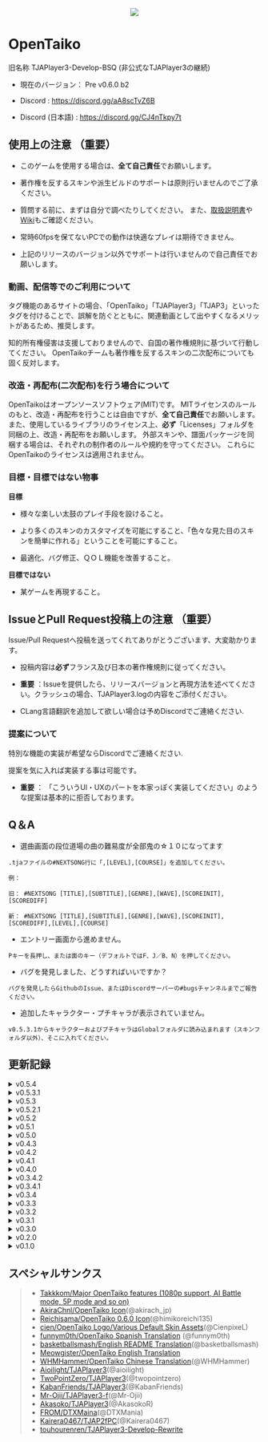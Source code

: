 <p align="center">
  <img src="https://user-images.githubusercontent.com/58159635/140600257-f712fc48-d09a-4a5e-a78d-e7c65ca19b80.png">
</p>

# OpenTaiko

旧名称 TJAPlayer3-Develop-BSQ (非公式なTJAPlayer3の継続)

- 現在のバージョン： Pre v0.6.0 b2

- Discord : https://discord.gg/aA8scTvZ6B
- Discord (日本語) : https://discord.gg/CJ4nTkpy7t

## 使用上の注意 （重要）

- このゲームを使用する場合は、**全て自己責任**でお願いします。

- 著作権を反するスキンや派生ビルドのサポートは原則行いませんのでご了承ください。

- 質問する前に、まずは自分で調べたりしてください。
また、[取扱説明書](https://drive.google.com/file/d/1VJoia2M_EWrf58xsATL7udIJ0ozR2YFf/view?usp=sharing)や[Wiki](https://seesaawiki.jp/opentaiko-unofficial/)もご確認ください。

- 常時60fpsを保てないPCでの動作は快適なプレイは期待できません。

- 上記のリリースのバージョン以外でサポートは行いませんので自己責任でお願いします。

### 動画、配信等でのご利用について

タグ機能のあるサイトの場合、「OpenTaiko」「TJAPlayer3」「TJAP3」といったタグを付けることで、誤解を防ぐとともに、関連動画として出やすくなるメリットがあるため、推奨します。

知的所有権侵害は支援しておりませんので、自国の著作権規則に基づいて行動してください。
OpenTaikoチームも著作権を反するスキンの二次配布についても固く反対します。

### 改造・再配布(二次配布)を行う場合について

OpenTaikoはオープンソースソフトウェア(MIT)です。
MITライセンスのルールのもと、改造・再配布を行うことは自由ですが、**全て自己責任**でお願いします。
また、使用しているライブラリのライセンス上、**必ず**「Licenses」フォルダを同梱の上、改造・再配布をお願いします。
外部スキンや、譜面パッケージを同梱する場合は、それぞれの制作者のルールや規約を守ってください。
これらにOpenTaikoのライセンスは適用されません。

### 目標・目標ではない物事

**目標**

- 様々な楽しい太鼓のプレイ手段を設けること。

- より多くのスキンのカスタマイズを可能にすること、「色々な見た目のスキンを簡単に作れる」ということを可能にすること。

- 最適化、バグ修正、ＱＯＬ機能を改善すること。

**目標ではない**

- 某ゲームを再現すること。

## IssueとPull Request投稿上の注意 （重要）

Issue/Pull Requestへ投稿を送ってくれてありがとうございます、大変助かります。

- 投稿内容は**必ず**フランス及び日本の著作権規則に従ってください。

- **重要** ：Issueを提供したら、リリースバージョンと再現方法を述べてください。クラッシュの場合、TJAPlayer3.logの内容をご添付ください。

- CLang言語翻訳を追加して欲しい場合は予めDiscordでご連絡ください.

### 提案について

特別な機能の実装が希望ならDiscordでご連絡ください.

提案を気に入れば実装する事は可能です。

- **重要** ： 「こういうUI・UXのパートを本家っぽく実装してください」のような提案は基本的に拒否しております。

## Q＆A

- 選曲画面の段位道場の曲の難易度が全部鬼の☆１０になってます

```
.tjaファイルの#NEXTSONG行に「,[LEVEL],[COURSE]」を追加してください。

例：

旧： #NEXTSONG [TITLE],[SUBTITLE],[GENRE],[WAVE],[SCOREINIT],[SCOREDIFF]

新： #NEXTSONG [TITLE],[SUBTITLE],[GENRE],[WAVE],[SCOREINIT],[SCOREDIFF],[LEVEL],[COURSE]
```

- エントリー画面から進めません。

```
Pキーを長押し、または面のキー（デフォルトではF、J／B、N）を押してください。
```

- バグを発見しました、どうすればいいですか？

```
バグを発見したらGithubのIssue、またはDiscordサーバーの#bugsチャンネルまでご報告ください。
```

- 追加したキャラクター・プチキャラが表示されていません。

```
v0.5.3.1からキャラクターおよびプチキャラはGlobalフォルダに読み込まれます（スキンフォルダ以外）、そこに入れてください。
```

## 更新記録

<details>
	<summary>v0.5.4</summary>

	- バグ修正

	- オンライン譜面ダウンロード機能の追加

	- キャラクター及びプチキャラの個人音声SFXの対応

	- 音色の対応

	- お任せ曲選択のコンテキストボックスの追加

	- コンガゲームモード

	- PREIMAGEメタデータ対応

	- モードアイコンもモードの使い方の更新

	- 紫音符(G), 爆弾音符(C) の追加及び相手音符(A、B)、ADLIB音符(F)の修正

</details>

<details>
	<summary>v0.5.3.1</summary>

	- バグ修正

	- グローバルキャラクター・プチキャラ

	- 「最近遊んだ曲」のフォルダデータを保存する機能を実装

	- かんたん・ふつうの適当な判断範囲を実装

	- 選曲画面および結果画面にカスタムキャラクターの対応

	- 難易度に基づいての曲検索機能を実装

</details>

<details>
	<summary>v0.5.3</summary>

	- バグ修正

	- 段結果画面を実装（１／２）

	- 曲数の３つ以外の段譜面のクラッシュを修正

	- ２P側対応を追加

	- 主要な２P更新を追加

	- 演奏選曲画面に段及びタワーの譜面を選べるオプションを追加

	- Modal（注目ボックス）を追加

	- コインを使ってコンテンツを解除できる機能を追加（１／２）

	- 「お気に入りの曲」のフォルダーを追加（選曲画面にCTRLを押したら現在選択中の曲を「お気に入り」にする）

	- キャラクター及びプチキャラのメタデータファイル対応を追加

	- 中国語を追加 (WHMHammer)

	- SlimDXの依存を排除 (Mr Ojii)

	- SimpleStyleスキンを追加 (feat. cien)

	- 各曲に自動作成のユニークIDを追加

	- Discord RPCを修正

	- 様々な設定画面項目を修正 (l1m0n3)

</details>

<details>
	<summary>v0.5.2.1</summary>

	- バグ修正

	- オート用のAIレベルを追加

	- グローバルオフセットを追加

	- AUTO ROLLをロールスピードに置き換え

</details>

<details>
	<summary>v0.5.2</summary>

	- 太鼓部屋の機能を追加

	- カスタム名札やキャラクター可能にする機能を実装

	- メダルを取得可能にする手順を追加

	- 段位タイトルを解放可能にする機能を追加

	- 複数な手続き型テクスチャを追加

	- スペイン語の翻訳を追加

	- 「おまかせ」オプションを追加

	- 様々なUI/UX改善

	- 譜面読み込みの最適化

	- 分岐譜面を修正

</details>

<details>
	<summary>v0.5.1</summary>

	- 道場に複数なアニメーションを追加

	- ゲーム終了画面やメニュアイコンを追加

	- 様々なバグ修正

	- 複数な外国語サポートを追加

	- 様々なUI改善

	- 演奏選曲画面の複数なレイアウトを追加

</details>

<details>
	<summary>v0.5.0</summary>

	- タワーを実装 (背景+結果画面の基盤)

	- タワー譜面で「TOWERTYPE」の設定を追加 （タワー譜面に複数なスキンを用いてプレイを可能にする機能）

	- 道場にAccuracy（精度）のEXAMを追加

	- box.defで「#BOXCOLOR」, 「#BOXTYPE」, 「#BGCOLOR」, 「#BGTYPE」, 「#BOXCHARA」の設定を追加

</details>

<details>
	<summary>v0.4.3</summary>

	- タワーを実装 (Gameplay)

</details>

<details>
	<summary>v0.4.2</summary>

	- 演奏選曲画面に複数のバグとクラッシュを修正

	- COURSE:Towerの.tjaファイルのクラッシュを修正、太鼓タワーメニュ・LIFE管理・結果画面がまだ実装されていません。

</details>

<details>
	<summary>v0.4.1</summary>

	- 演奏選曲画面に複数のバグとクラッシュ場面を修正

</details>

<details>
	<summary>v0.4.0</summary>

	- EXAM5,6,7の実装 (下記の映像をご覧ください)

	- EXAM数にギャップのあるクラッシュ場面を修正

	- Danに関してコードの構造を改善（コード蓄積の修正）

</details>

<details>
	<summary>v0.3.4.2</summary>

	- 道場選曲画面にプチキャラを追加

</details>

<details>
	<summary>v0.3.4.1</summary>

	- Mobアニメーション速度の変化バグを修正

</details>

<details>
	<summary>v0.3.4</summary>

	- 道場の結果を保存を可能にする機能を実装

	- 道場選曲画面に合格プレートを表示

</details>

<details>
	<summary>v0.3.3</summary>

	- 道場の魂ゲージの表示を修正

	- 道場の結果画面の基盤を実装（まだ実装中）

</details>

<details>
	<summary>v0.3.2</summary>

	- 演奏セーブの重ね書きバグを修正

</details>

<details>
	<summary>v0.3.1</summary>

	- P2がスコアランクを表示できないバグを修正

</details>

<details>
	<summary>v0.3.0</summary>

	- メニュにプチキャラを表示

	- Nameplate.jsonファイルにプレイヤー別々のプチキャラを選べる可能にする機能を実装

</details>

<details>
	<summary>v0.2.0</summary>

	- 様々な演奏選曲画面のバグを修正

	- メインメニュに様々なバグを修正、コード蓄積を修正

</details>

<details>
	<summary>v0.1.0</summary>

	- 演奏結果画面のアニメーションを実装

</details>

## スペシャルサンクス

> * [Takkkom/Major OpenTaiko features (1080p support, AI Battle mode, 5P mode and so on)](https://github.com/Takkkom)
> * [AkiraChnl/OpenTaiko Icon](https://github.com/AkiraChnl)(@akirach_jp)
> * [Reichisama/OpenTaiko 0.6.0 Icon](https://twitter.com/himikoreichi135)(@himikoreichi135)
> * [cien/OpenTaiko Logo/Various Default Skin Assets](https://twitter.com/CienpixeL)(@CienpixeL)
> * [funnym0th/OpenTaiko Spanish Translation](https://github.com/funnym0th) (@funnym0th)
> * [basketballsmash/English README Translation](https://twitter.com/basketballsmash)(@basketballsmash)
> * [Meowgister/OpenTaiko English Translation](https://www.youtube.com/channel/UCDi5puZaJLMUA6OgIAb7rmQ)
> * [WHMHammer/OpenTaiko Chinese Translation](https://github.com/whmhammer)(@WHMHammer)
> * [Aioilight/TJAPlayer3](https://github.com/aioilight/TJAPlayer3)(@aioilight)
> * [TwoPointZero/TJAPlayer3](https://github.com/twopointzero/TJAPlayer3)(@twopointzero)
> * [KabanFriends/TJAPlayer3](https://github.com/KabanFriends/TJAPlayer3/tree/features)(@KabanFriends)
> * [Mr-Ojii/TJAPlayer3-f](https://github.com/Mr-Ojii/TJAPlayer3-f)(@Mr-Ojii)
> * [Akasoko/TJAPlayer3](https://github.com/Akasoko-Master/TJAPlayer3)(@AkasokoR)
> * [FROM/DTXMaina](https://github.com/DTXMania)(@DTXMania)
> * [Kairera0467/TJAP2fPC](https://github.com/kairera0467/TJAP2fPC)(@Kairera0467)
> * [touhourenren/TJAPlayer3-Develop-Rewrite](https://github.com/touhourenren)

